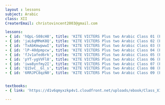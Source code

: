 ```yaml
--- 
layout : lessons 
subject: Arabic
class: XII
CreaterEmail: christovincent2003@gmail.com

lessons:
- { id: 'hQpL-S08cH8', title: 'KITE VICTERS Plus two Arabic Class 01 (First Bell-ഫസ്റ്റ് ബെല്‍)' }
- { id: 'jaL6qMMeK8Q', title: 'KITE VICTERS Plus two Arabic Class 02 (First Bell-ഫസ്റ്റ് ബെല്‍)' }
- { id: 'TxAbKmwpwwI', title: 'KITE VICTERS Plus two Arabic Class 03 (First Bell-ഫസ്റ്റ് ബെല്‍)' }
- { id: 'lP-40dpmpcw', title: 'KITE VICTERS Plus two Arabic Class 04 (First Bell-ഫസ്റ്റ് ബെല്‍)' }
- { id: 'fJv1afed6rk', title: 'KITE VICTERS Plus two Arabic Class 05 (First Bell-ഫസ്റ്റ് ബെല്‍)' }
- { id: 'pYT-ygVVFl8', title: 'KITE VICTERS Plus two Arabic Class 06 (First Bell-ഫസ്റ്റ് ബെല്‍)' }
- { id: 'iwa8ynfmy2I', title: 'KITE VICTERS Plus two Arabic Class 07 (First Bell-ഫസ്റ്റ് ബെല്‍)' }
- { id: 'Q15vC__Gl_s', title: 'KITE VICTERS Plus two Arabic Class 08 (First Bell-ഫസ്റ്റ് ബെല്‍)' }
- { id: '6RRJPC8qzN0', title: 'KITE VICTERS Plus two Arabic Class 09 (First Bell-ഫസ്റ്റ് ബെല്‍)' }


textbooks:
- { link: 'https://d1v6qmyxzkp4v1.cloudfront.net/uploads/ebook/Class_XII/Arabic/Arabic.pdf', title: 'Arabic' , medium: '' }

---
```


